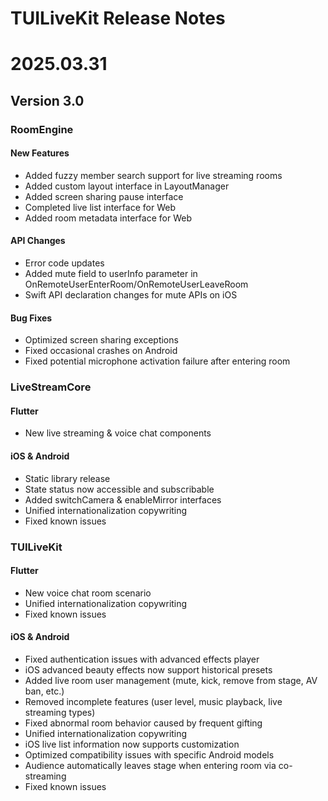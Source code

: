 # TUILiveKit Release Notes
# 2025.03.31
## Version 3.0

### RoomEngine
#### New Features
- Added fuzzy member search support for live streaming rooms
- Added custom layout interface in LayoutManager
- Added screen sharing pause interface
- Completed live list interface for Web
- Added room metadata interface for Web

#### API Changes
- Error code updates
- Added mute field to userInfo parameter in OnRemoteUserEnterRoom/OnRemoteUserLeaveRoom
- Swift API declaration changes for mute APIs on iOS

#### Bug Fixes
- Optimized screen sharing exceptions
- Fixed occasional crashes on Android
- Fixed potential microphone activation failure after entering room

### LiveStreamCore
#### Flutter
- New live streaming & voice chat components

#### iOS & Android
- Static library release
- State status now accessible and subscribable
- Added switchCamera & enableMirror interfaces
- Unified internationalization copywriting
- Fixed known issues

### TUILiveKit
#### Flutter
- New voice chat room scenario
- Unified internationalization copywriting
- Fixed known issues

#### iOS & Android
- Fixed authentication issues with advanced effects player
- iOS advanced beauty effects now support historical presets
- Added live room user management (mute, kick, remove from stage, AV ban, etc.)
- Removed incomplete features (user level, music playback, live streaming types)
- Fixed abnormal room behavior caused by frequent gifting
- Unified internationalization copywriting
- iOS live list information now supports customization
- Optimized compatibility issues with specific Android models
- Audience automatically leaves stage when entering room via co-streaming
- Fixed known issues
